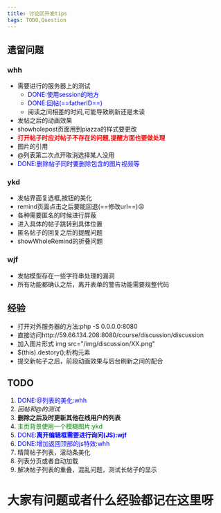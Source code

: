 ```yaml
---
title: 讨论区开发tips
tags: TODO,Question
---
```

## 遗留问题
### whh
* 需要进行的服务器上的测试
    * <font color=blue>DONE:使用session的地方</font>
    * <font color=blue>DONE:回帖(==fatherID==)</font>
    * 阅读之间相差的时间,可能导致刷新还是未读
* 发帖之后的动画效果
* showholepost页面用到piazza的样式要更改
* <font color=red>**打开帖子时应对帖子不存在的问题,提醒方面也要做处理</font>**
* 图片的引用
* @列表第二次点开取消选择某人没用
* <font color=blue>DONE:删除帖子同时要删除包含的图片视频等</font>

### ykd
* 发帖界面复选框,按钮的美化
* remind页面点击之后要能回退(==修改url==):cry:
* 各种需要匿名的时候进行屏蔽
* 进入具体的帖子跳转到具体位置
* 匿名帖子的回复之后的提醒问题
* showWholeRemind的折叠问题

### wjf
* 发帖模型存在一些字符串处理的漏洞
* 所有功能都确认之后，离开表单的警告功能需要规整代码


## 经验
* 打开对外服务器的方法:php -S 0.0.0.0:8080
* 直接访问http://59.66.134.208:8080/course/discussion/discussion
* 加入图片形式 img src="/img/discussion/XX.png"
* $(this).destory();析构元素
* 提交新帖子之后，前段动画效果与后台刷新之间的配合

## TODO
1. <font color=blue>DONE:@列表的美化:whh</font>
2. *回帖和@的测试*
3. **删除之后及时更新其他在线用户的列表**
4. <font color=green>主页背景使用一个模糊图片:ykd</font>
5. <font color=blue>DONE:**离开编辑框需要进行询问(JS):wjf**</font>
6. <font color=blue>DONE:增加返回顶部的js特效:whh</font>
7. 精简帖子列表，滚动条美化
8. 列表分页或者自动加载
9. 解决帖子列表的重叠，混乱问题，测试长帖子的显示

# **大家有问题或者什么经验都记在这里呀**
